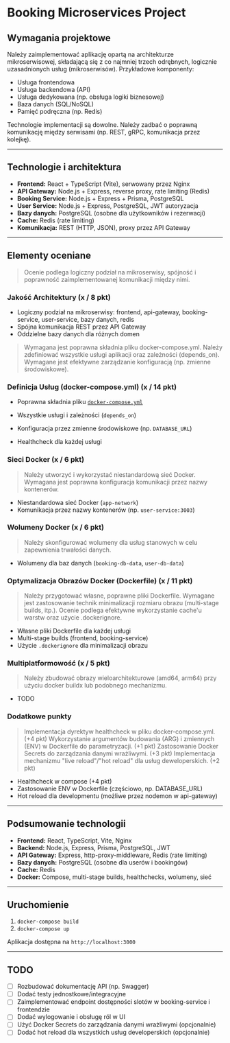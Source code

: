 # Booking Microservices Project

## Wymagania projektowe

Należy zaimplementować aplikację opartą na architekturze mikroserwisowej, składającą się z co najmniej trzech odrębnych, logicznie uzasadnionych usług (mikroserwisów). Przykładowe komponenty:

- Usługa frontendowa
- Usługa backendowa (API)
- Usługa dedykowana (np. obsługa logiki biznesowej)
- Baza danych (SQL/NoSQL)
- Pamięć podręczna (np. Redis)

Technologie implementacji są dowolne. Należy zadbać o poprawną komunikację między serwisami (np. REST, gRPC, komunikacja przez kolejkę).

---

## Technologie i architektura

- **Frontend:** React + TypeScript (Vite), serwowany przez Nginx
- **API Gateway:** Node.js + Express, reverse proxy, rate limiting (Redis)
- **Booking Service:** Node.js + Express + Prisma, PostgreSQL
- **User Service:** Node.js + Express, PostgreSQL, JWT autoryzacja
- **Bazy danych:** PostgreSQL (osobne dla użytkowników i rezerwacji)
- **Cache:** Redis (rate limiting)
- **Komunikacja:** REST (HTTP, JSON), proxy przez API Gateway

---

## Elementy oceniane

> Ocenie podlega logiczny podział na mikroserwisy, spójność i poprawność zaimplementowanej komunikacji między nimi.

### Jakość Architektury (x / 8 pkt)

- Logiczny podział na mikroserwisy: frontend, api-gateway, booking-service, user-service, bazy danych, redis
- Spójna komunikacja REST przez API Gateway
- Oddzielne bazy danych dla różnych domen

> Wymagana jest poprawna składnia pliku docker-compose.yml.
> Należy zdefiniować wszystkie usługi aplikacji oraz zależności (depends_on).
> Wymagane jest efektywne zarządzanie konfiguracją (np. zmienne środowiskowe).

### Definicja Usług (docker-compose.yml) (x / 14 pkt)

- Poprawna składnia pliku [`docker-compose.yml`](docker-compose.yml)
- Wszystkie usługi i zależności (`depends_on`)
- Konfiguracja przez zmienne środowiskowe (np. `DATABASE_URL`)

- Healthcheck dla każdej usługi

### Sieci Docker (x / 6 pkt)

> Należy utworzyć i wykorzystać niestandardową sieć Docker.
> Wymagana jest poprawna konfiguracja komunikacji przez nazwy kontenerów.

- Niestandardowa sieć Docker (`app-network`)
- Komunikacja przez nazwy kontenerów (np. `user-service:3003`)

### Wolumeny Docker (x / 6 pkt)

> Należy skonfigurować wolumeny dla usług stanowych w celu zapewnienia trwałości danych.

- Wolumeny dla baz danych (`booking-db-data`, `user-db-data`)

### Optymalizacja Obrazów Docker (Dockerfile) (x / 11 pkt)

> Należy przygotować własne, poprawne pliki Dockerfile.
> Wymagane jest zastosowanie technik minimalizacji rozmiaru obrazu (multi-stage builds, itp.).
> Ocenie podlega efektywne wykorzystanie cache'u warstw oraz użycie .dockerignore.

- Własne pliki Dockerfile dla każdej usługi
- Multi-stage builds (frontend, booking-service)
- Użycie `.dockerignore` dla minimalizacji obrazu

### Multiplatformowość (x / 5 pkt)

> Należy zbudować obrazy wieloarchitekturowe (amd64, arm64) przy użyciu docker buildx lub podobnego mechanizmu.

- TODO

### Dodatkowe punkty

> Implementacja dyrektyw healthcheck w pliku docker-compose.yml. (+4 pkt)
> Wykorzystanie argumentów budowania (ARG) i zmiennych (ENV) w Dockerfile do parametryzacji. (+1 pkt)
> Zastosowanie Docker Secrets do zarządzania danymi wrażliwymi. (+3 pkt)
> Implementacja mechanizmu "live reload"/"hot reload" dla usług deweloperskich. (+2 pkt)

- Healthcheck w compose (+4 pkt)
- Zastosowanie ENV w Dockerfile (częściowo, np. DATABASE_URL)
- Hot reload dla developmentu (możliwe przez nodemon w api-gateway)

---

## Podsumowanie technologii

- **Frontend:** React, TypeScript, Vite, Nginx
- **Backend:** Node.js, Express, Prisma, PostgreSQL, JWT
- **API Gateway:** Express, http-proxy-middleware, Redis (rate limiting)
- **Bazy danych:** PostgreSQL (osobne dla userów i bookingów)
- **Cache:** Redis
- **Docker:** Compose, multi-stage builds, healthchecks, wolumeny, sieć

---

## Uruchomienie

1. `docker-compose build`
2. `docker-compose up`

Aplikacja dostępna na `http://localhost:3000`

---

## TODO

- [ ] Rozbudować dokumentację API (np. Swagger)
- [ ] Dodać testy jednostkowe/integracyjne
- [ ] Zaimplementować endpoint dostępności slotów w booking-service i frontendzie
- [ ] Dodać wylogowanie i obsługę ról w UI
- [ ] Użyć Docker Secrets do zarządzania danymi wrażliwymi (opcjonalnie)
- [ ] Dodać hot reload dla wszystkich usług developerskich (opcjonalnie)
